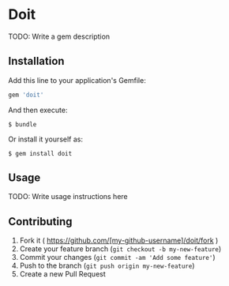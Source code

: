 # Doit

TODO: Write a gem description

## Installation

Add this line to your application's Gemfile:

```ruby
gem 'doit'
```

And then execute:

    $ bundle

Or install it yourself as:

    $ gem install doit

## Usage

TODO: Write usage instructions here

## Contributing

1. Fork it ( https://github.com/[my-github-username]/doit/fork )
2. Create your feature branch (`git checkout -b my-new-feature`)
3. Commit your changes (`git commit -am 'Add some feature'`)
4. Push to the branch (`git push origin my-new-feature`)
5. Create a new Pull Request
